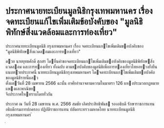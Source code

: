 
# ประกาศนายทะเบียนมูลนิธิกรุงเทพมหานคร เรื่อง จดทะเบียนแก้ไขเพิ่มเติมข้อบังคับของ "มูลนิธิพิทักษ์สิ่งแวดล้อมและการท่องเที่ยว"
      
      

      
      

ประกาศนายทะเบียนมูลนิธิ 
กรุงเทพมหานคร 
เรื่อง   จดทะเบียนแกไขเพิ่มเติมขอบังคับของ   
"มูลนิธิพิทักษสิ่งแวดลอมและการทองเที่ยว" 
 
 
ดวย  นายยุทธศักดิ์  สุภสร  ไดยื่นคําขอจดทะเบียนแกไขเพิ่มเติมขอบังคับของมูลนิธิพิทักษสิ่งแวดลอม 
และการทองเที่ยว  ทั้งฉบับ  ตามขอบังคับของมูลนิธิเพื่อการทองเที่ยวไทยอยางยั่งยืน  แนบทายประกาศนี้ 
 นายทะเบียนมูลนิธิกรุงเทพมหานคร  ไดจดทะเบียนแกไขเพิ่มเติมขอบังคับของมูลนิธิรายนี้แลว   
ตั้งแตวันที่     28  เมษายน      2566 
ฉะนั้น  อาศัยอํานาจตามความในมาตรา  126  แหงประมวลกฎหมายแพงและพาณิชย   
จึงประกาศใหทราบโดยทั่วกัน 
 
ประกาศ  ณ  วันที่  28  เมษายน  พ.ศ.  2566 
สมชัย  เลิศประสิทธิพันธ 
รองอธิบดี  รักษาราชการแทน 
อธิบดีกรมการปกครอง  ปฏิบัติราชการแทน 
ปลัดกระทรวงมหาดไทย 
นายทะเบียนมูลนิธิกรุงเทพมหานคร 
้
 
่
 














